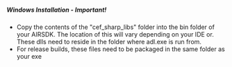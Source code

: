 
##### Windows Installation - Important!

* Copy the contents of the "cef_sharp_libs" folder into the bin folder of your AIRSDK. 
The location of this will vary depending on your IDE or. These dlls need to reside in the folder where adl.exe is run from.
* For release builds, these files need to be packaged in the same folder as your exe

